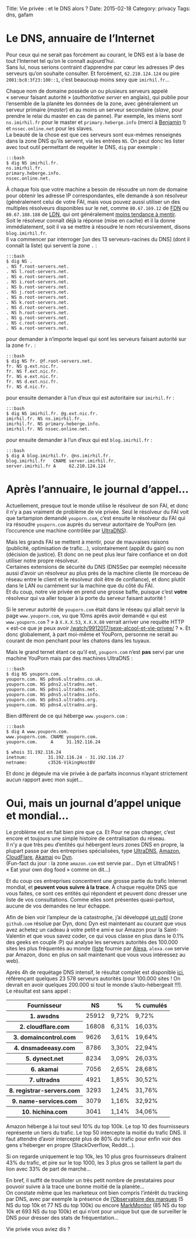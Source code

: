 Title: Vie privée : et le DNS alors ?
Date: 2015-02-18
Category: privacy
Tags: dns, gafam

# Le DNS, annuaire de l’Internet

Pour ceux qui ne serait pas forcément au courant, le DNS est à la base de tout l’Internet tel qu’on le connaît aujourd’hui.<br/>
Sans lui, nous serions contraint d’apprendre par cœur les adresses IP des serveurs qu’on souhaite consulter.
Et forcément, `62.210.124.124` ou pire `2001:bc8:3f23:100::1`, c’est beaucoup moins sexy que `imirhil.fr`…

Chaque nom de domaine possède un ou plusieurs serveurs appelé « serveur faisant autorité » (*authoritative server* en
anglais), qui publie pour l’ensemble de la planète les données de la zone, avec généralement un serveur primaire
(*master*) et au moins un serveur secondaire (*slave*, pour prendre le relai du master en cas de panne).
Par exemple, les miens sont `ns.imirhil.fr` pour le master et `primary.heberge.info` (merci à
[Benjamin](https://twitter.com/vincib) !) et `nssec.online.net` pour les slaves.<br/>
La beauté de la chose est que ces serveurs sont eux-mêmes renseignés dans la zone DNS qu’ils servent, via les entrées `NS`.
On peut donc les lister avec tout outil permettant de requêter le DNS, `dig` par exemple :

    :::bash
    $ dig NS imirhil.fr.
    ns.imirhil.fr.
    primary.heberge.info.
    nssec.online.net.

À chaque fois que votre machine a besoin de résoudre un nom de domaine pour obtenir les adresse IP correspondantes, elle
demande à son résolveur (généralement celui de votre FAI, mais vous pouvez aussi utiliser un des multiples résolveurs
disponibles sur le net, comme `80.67.169.12` de [FDN](http://www.fdn.fr/) ou `80.67.188.188` de [LDN](http://ldn-fai.net/),
qui ont généralement [moins tendance à mentir](http://blog.fdn.fr/?post/2014/12/07/Filtrer-The-Pirate-Bay-Ubu-roi-des-Internets).<br/>
Soit le résolveur connaît déjà la réponse (mise en cache) et il la donne immédiatement, soit il va se mettre à résoudre
le nom récursivement, disons `blog.imirhil.fr`.<br/>
Il va commencer par interroger [un des 13 serveurs-racines du DNS] (dont il connaît la liste) qui servent la zone `.` :

    :::bash
    $ dig NS .
    . NS f.root-servers.net.
    . NS l.root-servers.net.
    . NS e.root-servers.net.
    . NS i.root-servers.net.
    . NS b.root-servers.net.
    . NS j.root-servers.net.
    . NS m.root-servers.net.
    . NS k.root-servers.net.
    . NS d.root-servers.net.
    . NS h.root-servers.net.
    . NS g.root-servers.net.
    . NS c.root-servers.net.
    . NS a.root-servers.net.

pour demander à n’importe lequel qui sont les serveurs faisant autorité sur la zone `fr.` :

    :::bash
    $ dig NS fr. @f.root-servers.net.
    fr. NS g.ext.nic.fr.
    fr. NS f.ext.nic.fr.
    fr. NS e.ext.nic.fr.
    fr. NS d.ext.nic.fr.
    fr. NS d.nic.fr.

pour ensuite demander à l’un d’eux qui est autoritaire sur `imirhil.fr` :

    :::bash
    $ dig NS imirhil.fr. @g.ext.nic.fr.
    imirhil.fr. NS ns.imirhil.fr.
    imirhil.fr. NS primary.heberge.info.
    imirhil.fr. NS nssec.online.net.

pour ensuite demander à l’un d’eux qui est `blog.imirhil.fr` :

    :::bash
    $ dig A blog.imirhil.fr. @ns.imirhil.fr.
    blog.imirhil.fr   CNAME server.imirhil.fr.
    server.imirhil.fr A     62.210.124.124

# Après l’annuaire, le journal d’appel…

Actuellement, presque tout le monde utilise le résolveur de son FAI, et donc il n’y a pas vraiment de problème de vie
privée. Seul le résolveur du FAI voit que tartampion demandé `youporn.com`, c’est ensuite le résolveur du FAI qui ira
résoudre `youporn.com` auprès du serveur autoritaire de YouPorn (en l’occurence une machine contrôlée par
[UltraDNS](http://www.neustar.biz/services/dns-services/enterprise-dns-services)).

Mais les grands FAI se mettent à mentir, pour de mauvaises raisons (publicité, optimisation de trafic…), volontairement
(appât du gain) ou non (décision de justice). Et donc on ne peut plus leur faire confiance et on doit utiliser notre
propre résolveur.<br/>
Certaines extensions de sécurité du DNS (DNSSec par exemple) nécessite aussi d’avoir un résolveur au plus près de la
machine cliente (le morceau de réseau entre le client et le résolveur doit être de confiance), et donc plutôt dans le
LAN ou carrément sur la machine que du côté du FAI.<br/>
Et du coup, notre vie privée en prend une grosse baffe, puisque c’est **votre** résolveur qui va aller toquer à la porte
du serveur faisant autorité !

Si le serveur autorité de `youporn.com` était dans le réseau qui allait servir la page `www.youporn.com`, vu que 10ms
après avoir demandé « qui est `www.youporn.com` ? » à `X.X.X.53`, `X.X.X.80` verrait arriver une requête HTTP « est-ce
que je peux avoir [/watch/9912017/sexe-alcool-et-vie-privee/](http://www.youporn.com/watch/9912017/sexe-alcool-et-vie-privee/) ? ».
Et donc globalement, à part moi-même et YouPorn, personne ne serait au courant de mon penchant pour les chatons dans les
tuyaux.

Mais le grand ternet étant ce qu’il est, `youporn.com` n’est **pas** servi par une machine YouPorn mais par des machines
UltraDNS :

    :::bash
    $ dig NS youporn.com.
    youporn.com. NS pdns6.ultradns.co.uk.
    youporn.com. NS pdns2.ultradns.net.
    youporn.com. NS pdns1.ultradns.net.
    youporn.com. NS pdns5.ultradns.info.
    youporn.com. NS pdns3.ultradns.org.
    youporn.com. NS pdns4.ultradns.org.

Bien différent de ce qui héberge `www.youporn.com` :

    :::bash
    $ dig A www.youporn.com.
    www.youporn.com. CNAME youporn.com.
    youporn.com.     A     31.192.116.24

    $ whois 31.192.116.24
    inetnum:        31.192.116.24 - 31.192.116.27
    netname:        c3526-VikingHostBV

Et donc je dégeule ma vie privée à de parfaits inconnus n’ayant strictement aucun rapport avec mon sujet…

# Oui, mais un journal d’appel unique et mondial…

Le problème est en fait bien pire que ça.
Et Pour ne pas changer, c’est encore et toujours une simple histoire de centralisation du réseau.<br/>
Il n’y a que très peu d’entités qui hébergent leurs zones DNS en propre, la plupart passe par des entreprises spécialisées,
type [UltraDNS](http://www.neustar.biz/services/dns-services/enterprise-dns-services),
[Amazon](https://aws.amazon.com/fr/route53/), [CloudFlare](https://www.cloudflare.com/dns),
[Akamai](http://www.akamai.com/html/solutions/fast-dns.html) ou [Dyn](http://dyn.com/standard-dns/).<br/>
(Fun-fact du jour : la zone `amazon.com` est servie par… Dyn et UltraDNS ! « Eat your own dog food » comme on dit…)

Et du coup ces entreprises concentrent une grosse partie du trafic Internet mondial, et **peuvent vous suivre à la trace**.
À chaque requête DNS que vous faites, ce sont ces entités qui répondent et peuvent donc dresser une liste de vos consultations.
Comme elles sont présentes quasi-partout, aucune de vos demandes ne leur échappe.

Afin de bien voir l’ampleur de la catastrophe, j’ai développé [un outil](https://gist.github.com/aeris/1a1ba71264c9c1e49e03)
(zone `github.com` résolue par Dyn, donc Dyn est maintenant au courant que vous avez achetez un cadeau à votre petit·e
ami·e sur Amazon pour la Saint-Valentin et que vous savez coder, ce qui vous classe en plus dans le 0.1% des geeks en
couple :P) qui analyse les serveurs autorités des 100.000 sites les plus fréquentés au monde
([liste](http://s3.amazonaws.com/alexa-static/top-1m.csv.zip) fournie par [Alexa](http://www.alexa.com/topsites),
`alexa.com` servie par Amazon, donc en plus on sait maintenant que vous vous intéressez au web).

Après 4h de requétage DNS intensif, le résultat complet est disponible [ici](|filename|/doc/alexa-ns.ods), référençant quelques
23 578 serveurs autorités (pour 100.000 sites ! On devrait en avoir quelques 200.000 si tout le monde s’auto-hébergeait !!!).<br/>
Le résultat est sans appel :

<table>
	<thead>
		<tr>
			<th>Fournisseur</th>
			<th>NS</th>
			<th>%</th>
			<th>% cumulés</th>
		</tr>
	</thead>
	<tbody>
		<tr><th>1. awsdns</th><td>25912</td><td>9,72%</td><td>9,72%</td></tr>
		<tr><th>2. cloudflare.com</th><td>16808</td><td>6,31%</td><td>16,03%</td></tr>
		<tr><th>3. domaincontrol.com</th><td>9626</td><td>3,61%</td><td>19,64%</td></tr>
		<tr><th>4. dnsmadeeasy.com</th><td>8786</td><td>3,30%</td><td>22,94%</td></tr>
		<tr><th>5. dynect.net</th><td>8234</td><td>3,09%</td><td>26,03%</td></tr>
		<tr><th>6. akamai</th><td>7056</td><td>2,65%</td><td>28,68%</td></tr>
		<tr><th>7. ultradns</th><td>4921</td><td>1,85%</td><td>30,52%</td></tr>
		<tr><th>8. registrar-servers.com</th><td>3293</td><td>1,24%</td><td>31,76%</td></tr>
		<tr><th>9. name-services.com</th><td>3079</td><td>1,16%</td><td>32,92%</td>
		<tr><th>10. hichina.com</th><td>3041</td><td>1,14%</td><td>34,06%</td></tr>
	</tbody>
</table>

Amazon héberge à lui tout seul 10% du top 100k.
Le top 10 des fournisseurs représente un tiers du trafic.
Le top 50 intercepte la moitié du trafic DNS.
Il faut attendre d’avoir intercepté plus de 80% du trafic pour enfin voir des gens s’héberger en propre (StackOverflow, Reddit…).<br/>

Si on regarde uniquement le top 10k, les 10 plus gros fournisseurs draînent 43% du trafic, et pire sur le top 1000, les
3 plus gros se taillent la part du lion avec 33% de part de marché…

En bref, il suffit de trouilloter un très petit nombre de prestataires pour pouvoir suivre à la trace une bonne moitié
de la planète…<br/>
On constate même que les marketeux ont bien compris l’intérêt du tracking par DNS, avec par exemple la présence de
[l’Observatoire des marques](http://www.observatoiredesmarques.fr/surveillance.php) (5 NS du top 10k et 77 NS du top 100k)
ou encore [MarkMonitor](https://www.markmonitor.com/services/domain-management.php) (85 NS du top 10k et 693 NS du top
100k) et qui n’ont pour unique but que de surveiller le DNS pour dresser des stats de fréquentation…

Vie privée vous aviez dis ?
